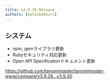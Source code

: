 ```yaml
---
title: v3.9.30 Release
authors: [matsubokkuri]
---
```


## システム

- npm, gemライブラリ更新
- Rubyセキュリティ対応更新
- Open API Specificationドキュメント更新

https://github.com/tanomimaster/tanomimaster-www/compare/v3.9.28...v3.9.30

